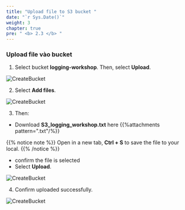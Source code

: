 ```yaml
---
title: "Upload file to S3 bucket "
date: "`r Sys.Date()`"
weight: 3
chapter: true
pre: " <b> 2.3 </b> "
---
```


### Upload file vào bucket

1. Select bucket **logging-workshop**. Then, select **Upload**.

![CreateBucket](/Workshop-1/images/2.prerequisite/26.png)

2. Select **Add files**.

![CreateBucket](/Workshop-1/images/2.prerequisite/27.png)

3. Then:

- Download **S3_logging_workshop.txt** here {{%attachments  pattern=".txt"/%}}

{{% notice note %}}
Open in a new tab, **Ctrl + S** to save the file to your local.
{{% /notice %}}

- confirm the file is selected
- Select **Upload**.

![CreateBucket](/Workshop-1/images/2.prerequisite/28.png)

4. Confirm uploaded successfully.

![CreateBucket](/Workshop-1/images/2.prerequisite/29.png)
